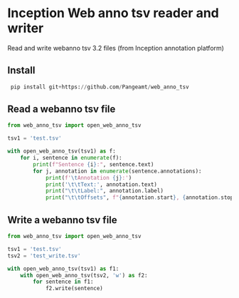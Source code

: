 # Inception Web anno tsv reader and writer

Read and write webanno tsv 3.2 files (from Inception annotation platform)

## Install
```python
 pip install git+https://github.com/Pangeamt/web_anno_tsv
```

## Read a webanno tsv file
```python
from web_anno_tsv import open_web_anno_tsv

tsv1 = 'test.tsv'

with open_web_anno_tsv(tsv1) as f:
    for i, sentence in enumerate(f):
        print(f"Sentence {i}:", sentence.text)
        for j, annotation in enumerate(sentence.annotations):
            print(f'\tAnnotation {j}:')
            print('\t\tText:', annotation.text)
            print("\t\tLabel:", annotation.label)
            print("\t\tOffsets", f"{annotation.start}, {annotation.stop}")
```

## Write a webanno tsv file
```python
from web_anno_tsv import open_web_anno_tsv

tsv1 = 'test.tsv'
tsv2 = 'test_write.tsv'

with open_web_anno_tsv(tsv1) as f1:
    with open_web_anno_tsv(tsv2, 'w') as f2:
        for sentence in f1:
            f2.write(sentence)

```

